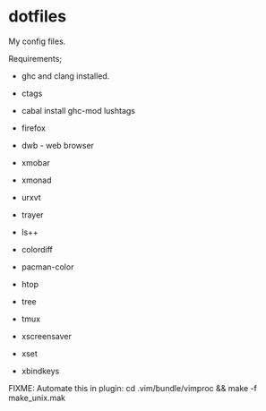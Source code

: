 dotfiles
========

My config files.

Requirements;
 * ghc and clang installed.
 * ctags
 * cabal install ghc-mod lushtags

 * firefox
 * dwb - web browser
 * xmobar
 * xmonad
 * urxvt
 * trayer
 * ls++
 * colordiff
 * pacman-color
 * htop
 * tree
 * tmux
 * xscreensaver
 * xset
 * xbindkeys

 FIXME:
 Automate this in plugin: cd .vim/bundle/vimproc && make -f make_unix.mak

